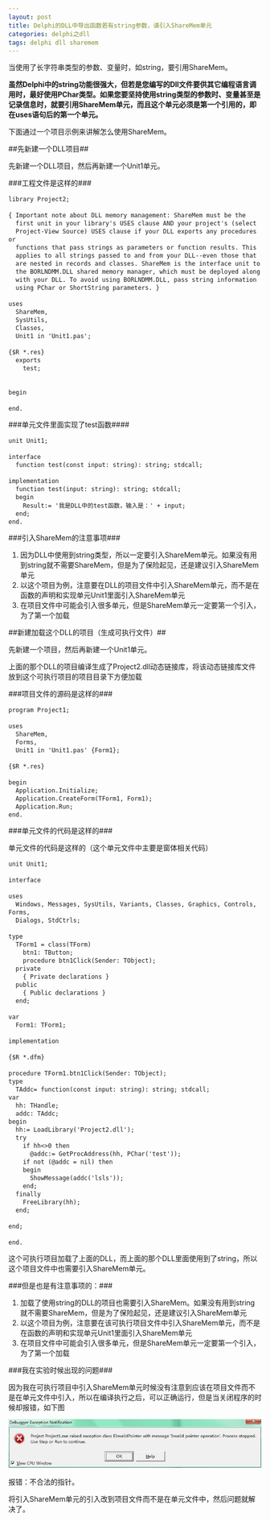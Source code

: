 ```yaml
---
layout: post
title: Delphi的DLL中导出函数若有string参数，请引入ShareMem单元
categories: delphi之dll
tags: delphi dll sharemem
---
```



当使用了长字符串类型的参数、变量时，如string，要引用ShareMem。

**虽然Delphi中的string功能很强大，但若是您编写的Dll文件要供其它编程语言调用时，最好使用PChar类型。如果您要坚持使用string类型的参数时、变量甚至是记录信息时，就要引用ShareMem单元，而且这个单元必须是第一个引用的，即在uses语句后的第一个单元。**

下面通过一个项目示例来讲解怎么使用ShareMem。

##先新建一个DLL项目##

先新建一个DLL项目，然后再新建一个Unit1单元。

###工程文件是这样的###

    library Project2;
    
    { Important note about DLL memory management: ShareMem must be the
      first unit in your library's USES clause AND your project's (select
      Project-View Source) USES clause if your DLL exports any procedures or
      functions that pass strings as parameters or function results. This
      applies to all strings passed to and from your DLL--even those that
      are nested in records and classes. ShareMem is the interface unit to
      the BORLNDMM.DLL shared memory manager, which must be deployed along
      with your DLL. To avoid using BORLNDMM.DLL, pass string information
      using PChar or ShortString parameters. }
    
    uses
      ShareMem,
      SysUtils,
      Classes,
      Unit1 in 'Unit1.pas';
    
    {$R *.res}
      exports
        test;
    
    
    begin
    
    end.

###单元文件里面实现了test函数####

    unit Unit1;
    
    interface
      function test(const input: string): string; stdcall;
    
    implementation
      function test(input: string): string; stdcall;
      begin
        Result:= '我是DLL中的test函数，输入是：' + input;
      end;
    end.

###引入ShareMem的注意事项###

1. 因为DLL中使用到string类型，所以一定要引入ShareMem单元。如果没有用到string就不需要ShareMem，但是为了保险起见，还是建议引入ShareMem单元
2. 以这个项目为例，注意要在DLL的项目文件中引入ShareMem单元，而不是在函数的声明和实现单元Unit1里面引入ShareMem单元
3. 在项目文件中可能会引入很多单元，但是ShareMem单元一定要第一个引入，为了第一个加载


##新建加载这个DLL的项目（生成可执行文件）##

先新建一个项目，然后再新建一个Unit1单元。

上面的那个DLL的项目编译生成了Project2.dll动态链接库，将该动态链接库文件放到这个可执行项目的项目目录下方便加载

###项目文件的源码是这样的###

    program Project1;
    
    uses
      ShareMem,
      Forms,
      Unit1 in 'Unit1.pas' {Form1};
    
    {$R *.res}
    
    begin
      Application.Initialize;
      Application.CreateForm(TForm1, Form1);
      Application.Run;
    end.

###单元文件的代码是这样的###

单元文件的代码是这样的（这个单元文件中主要是窗体相关代码）

    unit Unit1;
    
    interface
    
    uses
      Windows, Messages, SysUtils, Variants, Classes, Graphics, Controls, Forms,
      Dialogs, StdCtrls;
    
    type
      TForm1 = class(TForm)
        btn1: TButton;
        procedure btn1Click(Sender: TObject);
      private
        { Private declarations }
      public
        { Public declarations }
      end;
    
    var
      Form1: TForm1;
    
    implementation
    
    {$R *.dfm}
    
    procedure TForm1.btn1Click(Sender: TObject);
    type
      TAddc= function(const input: string): string; stdcall;
    var
      hh: THandle;
      addc: TAddc;
    begin
      hh:= LoadLibrary('Project2.dll');
      try
        if hh<>0 then
          @addc:= GetProcAddress(hh, PChar('test'));
        if not (@addc = nil) then
        begin
          ShowMessage(addc('lsls'));
        end;
      finally
        FreeLibrary(hh);
      end;
    
    end;
    
    end.

这个可执行项目加载了上面的DLL，而上面的那个DLL里面使用到了string，所以这个项目文件中也需要引入ShareMem单元。

###但是也是有注意事项的：###

1. 加载了使用string的DLL的项目也需要引入ShareMem。如果没有用到string就不需要ShareMem，但是为了保险起见，还是建议引入ShareMem单元
2. 以这个项目为例，注意要在该可执行项目文件中引入ShareMem单元，而不是在函数的声明和实现单元Unit1里面引入ShareMem单元
3. 在项目文件中可能会引入很多单元，但是ShareMem单元一定要第一个引入，为了第一个加载

###我在实验时候出现的问题###

因为我在可执行项目中引入ShareMem单元时候没有注意到应该在项目文件而不是在单元文件中引入，所以在编译执行之后，可以正确运行，但是当关闭程序的时候却报错，如下图

![image](../media/image/2015-08-12/sharemem.png)

报错：不合法的指针。

将引入ShareMem单元的引入改到项目文件而不是在单元文件中，然后问题就解决了。
